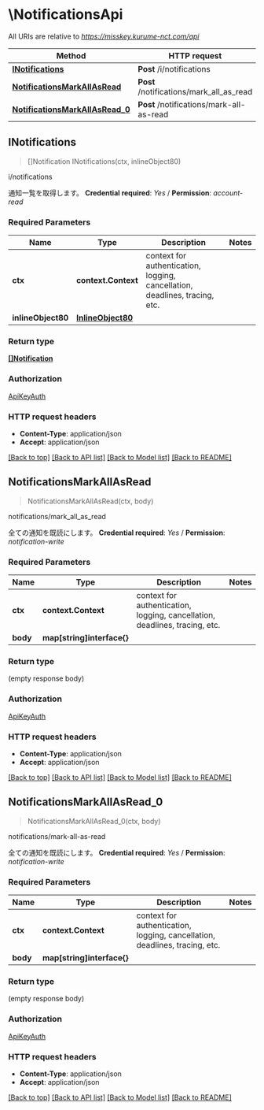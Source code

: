 # \NotificationsApi

All URIs are relative to *https://misskey.kurume-nct.com/api*

Method | HTTP request | Description
------------- | ------------- | -------------
[**INotifications**](NotificationsApi.md#INotifications) | **Post** /i/notifications | i/notifications
[**NotificationsMarkAllAsRead**](NotificationsApi.md#NotificationsMarkAllAsRead) | **Post** /notifications/mark_all_as_read | notifications/mark_all_as_read
[**NotificationsMarkAllAsRead_0**](NotificationsApi.md#NotificationsMarkAllAsRead_0) | **Post** /notifications/mark-all-as-read | notifications/mark-all-as-read



## INotifications

> []Notification INotifications(ctx, inlineObject80)

i/notifications

通知一覧を取得します。  **Credential required**: *Yes* / **Permission**: *account-read*

### Required Parameters


Name | Type | Description  | Notes
------------- | ------------- | ------------- | -------------
**ctx** | **context.Context** | context for authentication, logging, cancellation, deadlines, tracing, etc.
**inlineObject80** | [**InlineObject80**](InlineObject80.md)|  | 

### Return type

[**[]Notification**](Notification.md)

### Authorization

[ApiKeyAuth](../README.md#ApiKeyAuth)

### HTTP request headers

- **Content-Type**: application/json
- **Accept**: application/json

[[Back to top]](#) [[Back to API list]](../README.md#documentation-for-api-endpoints)
[[Back to Model list]](../README.md#documentation-for-models)
[[Back to README]](../README.md)


## NotificationsMarkAllAsRead

> NotificationsMarkAllAsRead(ctx, body)

notifications/mark_all_as_read

全ての通知を既読にします。  **Credential required**: *Yes* / **Permission**: *notification-write*

### Required Parameters


Name | Type | Description  | Notes
------------- | ------------- | ------------- | -------------
**ctx** | **context.Context** | context for authentication, logging, cancellation, deadlines, tracing, etc.
**body** | **map[string]interface{}**|  | 

### Return type

 (empty response body)

### Authorization

[ApiKeyAuth](../README.md#ApiKeyAuth)

### HTTP request headers

- **Content-Type**: application/json
- **Accept**: application/json

[[Back to top]](#) [[Back to API list]](../README.md#documentation-for-api-endpoints)
[[Back to Model list]](../README.md#documentation-for-models)
[[Back to README]](../README.md)


## NotificationsMarkAllAsRead_0

> NotificationsMarkAllAsRead_0(ctx, body)

notifications/mark-all-as-read

全ての通知を既読にします。  **Credential required**: *Yes* / **Permission**: *notification-write*

### Required Parameters


Name | Type | Description  | Notes
------------- | ------------- | ------------- | -------------
**ctx** | **context.Context** | context for authentication, logging, cancellation, deadlines, tracing, etc.
**body** | **map[string]interface{}**|  | 

### Return type

 (empty response body)

### Authorization

[ApiKeyAuth](../README.md#ApiKeyAuth)

### HTTP request headers

- **Content-Type**: application/json
- **Accept**: application/json

[[Back to top]](#) [[Back to API list]](../README.md#documentation-for-api-endpoints)
[[Back to Model list]](../README.md#documentation-for-models)
[[Back to README]](../README.md)


